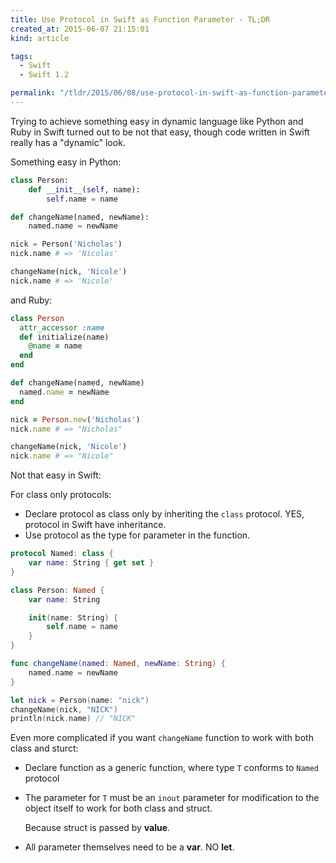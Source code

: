 ```yaml
---
title: Use Protocol in Swift as Function Parameter - TL;DR
created_at: 2015-06-07 21:15:01
kind: article

tags:
  - Swift
  - Swift 1.2

permalink: "/tldr/2015/06/08/use-protocol-in-swift-as-function-parameter.html"
---
```


Trying to achieve something easy in dynamic language like Python and Ruby in Swift turned out to be not that easy, though code written in Swift really has a "dynamic" look.

<!-- more -->

Something easy in Python:

```python
class Person:
    def __init__(self, name):
        self.name = name

def changeName(named, newName):
    named.name = newName

nick = Person('Nicholas')
nick.name # => 'Nicolas'

changeName(nick, 'Nicole')
nick.name # => 'Nicole'
```

and Ruby:

```ruby
class Person
  attr_accessor :name
  def initialize(name)
    @name = name
  end
end

def changeName(named, newName)
  named.name = newName
end

nick = Person.new('Nicholas')
nick.name # => "Nicholas"

changeName(nick, 'Nicole')
nick.name # => "Nicole"
```

Not that easy in Swift:

For class only protocols:

* Declare protocol as class only by inheriting the `class` protocol. YES, protocol in Swift have inheritance.
* Use protocol as the type for parameter in the function.

```swift
protocol Named: class {
    var name: String { get set }
}

class Person: Named {
    var name: String

    init(name: String) {
        self.name = name
    }
}

func changeName(named: Named, newName: String) {
    named.name = newName
}

let nick = Person(name: "nick")
changeName(nick, "NICK")
println(nick.name) // "NICK"
```

Even more complicated if you want `changeName` function to work with both class and sturct:

* Declare function as a generic function, where type `T` conforms to `Named` protocol

* The parameter for `T` must be an `inout` parameter for modification to the object itself to work for both class and struct.

    Because struct is passed by **value**.

* All parameter themselves need to be a **var**. NO **let**.

<script src="https://gist.github.com/NicholasTD07/1ac49c97a8704cc44dba.js"></script>
